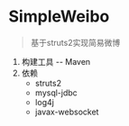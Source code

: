 # SimpleWeibo
> 基于struts2实现简易微博

1. 构建工具 -- Maven
2. 依赖
    - struts2
    - mysql-jdbc
    - log4j
    - javax-websocket
